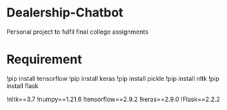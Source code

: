 # Dealership-Chatbot
Personal project to fulfil final college assignments

# Requirement
!pip install tensorflow 
!pip install keras 
!pip install pickle
!pip install nltk
!pip install flask


!nltk==3.7
!numpy==1.21.6
!tensorflow==2.9.2
!keras==2.9.0
!Flask==2.2.2
